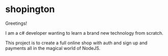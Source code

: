 # shopington
Greetings!

I am a c# developer wanting to learn a brand new technology from scratch.

This project is to create a full online shop with auth and sign up and payments all in the magical world of NodeJS.
